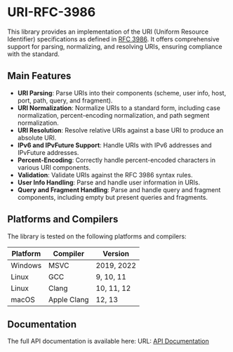 # URI-RFC-3986

This library provides an implementation of the URI (Uniform Resource Identifier) specifications as defined
in [RFC 3986](https://tools.ietf.org/html/rfc3986). It offers comprehensive support for parsing, normalizing, and
resolving URIs, ensuring compliance with the standard.

## Main Features

- **URI Parsing**: Parse URIs into their components (scheme, user info, host, port, path, query, and fragment).
- **URI Normalization**: Normalize URIs to a standard form, including case normalization, percent-encoding
  normalization, and path segment normalization.
- **URI Resolution**: Resolve relative URIs against a base URI to produce an absolute URI.
- **IPv6 and IPvFuture Support**: Handle URIs with IPv6 addresses and IPvFuture addresses.
- **Percent-Encoding**: Correctly handle percent-encoded characters in various URI components.
- **Validation**: Validate URIs against the RFC 3986 syntax rules.
- **User Info Handling**: Parse and handle user information in URIs.
- **Query and Fragment Handling**: Parse and handle query and fragment components, including empty but present queries
  and fragments.

## Platforms and Compilers

The library is tested on the following platforms and compilers:

| Platform | Compiler    | Version    |
|----------|-------------|------------|
| Windows  | MSVC        | 2019, 2022 |
| Linux    | GCC         | 9, 10, 11  |
| Linux    | Clang       | 10, 11, 12 |
| macOS    | Apple Clang | 12, 13     |

## Documentation

The full API documentation is available here:
URL: [API Documentation](https://<your-username>.github.io/<repository-name>/)